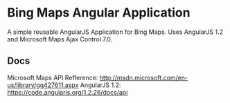Bing Maps Angular Application
================================

A simple reusable AngularJS Application for Bing Maps.  Uses AngularJS 1.2 and Microsoft Maps Ajax Control 7.0.

## Docs
Microsoft Maps API Refference: http://msdn.microsoft.com/en-us/library/gg427611.aspx
AngularJS 1.2: https://code.angularjs.org/1.2.26/docs/api
